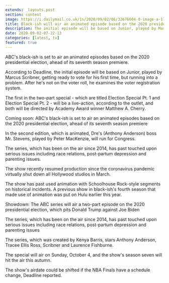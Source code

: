 ```yaml
---
extends: _layouts.post
section: content
image: https://i.dailymail.co.uk/1s/2020/09/02/06/32676604-0-image-a-178_1599025637224.jpg 
title: Black-ish will air an animated episode based on the 2020 presidential election 
description: The initial episode will be based on Junior, played by Marcus Scribner, getting ready to vote for his first time, but running into a problem. 
date: 2020-09-02-07-22-13 
categories: [latest, tv] 
featured: true 
--- 
```

ABC's black-ish is set to air an animated episodes based on the 2020 presidential election, ahead of its seventh season premiere.

According to Deadline, the initial episode will be based on Junior, played by Marcus Scribner, getting ready to vote for his first time, but running into a problem. After he's not on the voter roll, he examines the voter registration system.

The first in the two-part special - which are titled Election Special Pt. 1 and Election Special Pt. 2 - will be a live-action, according to the outlet, and both will be directed by Academy Award winner Matthew A. Cherry. 

Coming soon: ABC's black-ish is set to air an animated episodes based on the 2020 presidential election, ahead of its seventh season premiere 

In the second edition, which is animated, Dre's (Anthony Anderson) boss Mr. Stevens, played by Peter MacKenzie, will run for Congress.

The series, which has been on the air since 2014, has past touched upon serious issues including race relations, post-partum depression and parenting issues.

The show recently resumed production since the coronavirus pandemic virtually shut down all Hollywood studios in March.

The show has past used animation with Schoolhouse Rock-style segments on historical incidents. A previous show in black-ish's fourth season that made use of animation was put on Hulu earlier this year. 

Showdown: The ABC series will air a two-part episode on the 2020 presidential election, which pits Donald Trump against Joe Biden

The series, which has been on the air since 2014, has past touched upon serious issues including race relations, post-partum depression and parenting issues 

The series, which was created by Kenya Barris, stars Anthony Anderson, Tracee Ellis Ross, Scribner and Laurence Fishburne.

The special will air on Sunday, October 4, and the show's season seven will hit the air this autumn. 

The show's airdate could be shifted if the NBA Finals have a schedule change, Deadline reported.

